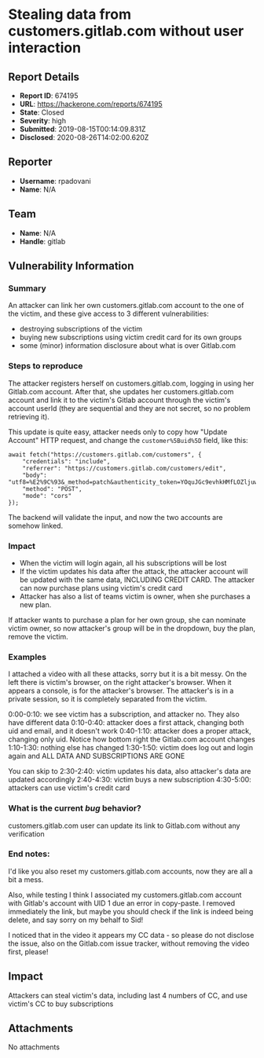 # Stealing data from customers.gitlab.com without user interaction

## Report Details
- **Report ID**: 674195
- **URL**: https://hackerone.com/reports/674195
- **State**: Closed
- **Severity**: high
- **Submitted**: 2019-08-15T00:14:09.831Z
- **Disclosed**: 2020-08-26T14:02:00.620Z

## Reporter
- **Username**: rpadovani
- **Name**: N/A

## Team
- **Name**: N/A
- **Handle**: gitlab

## Vulnerability Information
### Summary

An attacker can link her own customers.gitlab.com account to the one of the victim, and these give access to 3 different vulnerabilities:
- destroying subscriptions of the victim
- buying new subscriptions using victim credit card for its own groups
- some (minor) information disclosure about what is over Gitlab.com

### Steps to reproduce

The attacker registers herself on customers.gitlab.com, logging in using her Gitlab.com account. 
After that, she updates her customers.gitlab.com account and link it to the victim's Gitlab account through the victim's account userId (they are sequential and they are not secret, so no problem retrieving it).

This update is quite easy, attacker needs only to copy how "Update Account" HTTP request, and change the `customer%5Buid%5D` field, like this:

```
await fetch("https://customers.gitlab.com/customers", {
    "credentials": "include",
    "referrer": "https://customers.gitlab.com/customers/edit",
    "body": "utf8=%E2%9C%93&_method=patch&authenticity_token=YOquJGc9evhkHMfLOZljuw9OcDn0gtJw8AHPb0yVhyml9q1TISGHa%2FK57DAlg8jB%2BEqvJYYob26BRgx4sZbRzg%3D%3D&customer%5Bfirst_name%5D=Riccardo&customer%5Blast_name%5D=Padovani&customer%5Baddress_1%5D=&customer%5Baddress_2%5D=&customer%5Bcity%5D=Munich&customer%5Bzip_code%5D=81479&customer%5Bcountry%5D=DEU&customer%5Bstate%5D=BY&customer%5Bvat_code%5D=&customer%5Bcompany%5D=Riccardo+Padovani&customer%5Bemail%5D=hackerone1%40rpadovani.com&customer%5Bprovider%5D=gitlab&customer%5Buid%5D=VICTIM_ID",
    "method": "POST",
    "mode": "cors"
});
```

The backend will validate the input, and now the two accounts are somehow linked.

### Impact

- When the victim will login again, all his subscriptions will be lost
- If the victim updates his data after the attack, the attacker account will be updated with the same data, INCLUDING CREDIT CARD. The attacker can now purchase plans using victim's credit card
- Attacker has also a list of teams victim is owner, when she purchases a new plan.

If attacker wants to purchase a plan for her own group, she can nominate victim owner, so now attacker's group will be in the dropdown, buy the plan, remove the victim.

### Examples

I attached a video with all these attacks, sorry but it is a bit messy.
On the left there is victim's browser, on the right attacker's browser. When it appears a console, is for the attacker's browser. The attacker's is in a private session, so it is completely separated from the victim.

0:00-0:10: we see victim has a subscription, and attacker no. They also have different data
0:10-0:40: attacker does a first attack, changing both uid and email, and it doesn't work
0:40-1:10: attacker does a proper attack, changing only uid. Notice how bottom right the Gitlab.com account changes
1:10-1:30: nothing else has changed
1:30-1:50: victim does log out and login again and ALL DATA AND SUBSCRIPTIONS ARE GONE

You can skip to
2:30-2:40: victim updates his data, also attacker's data are updated accordingly
2:40-4:30: victim buys a new subscription 
4:30-5:00: attackers can use victim's credit card

### What is the current *bug* behavior?

customers.gitlab.com user can update its link to Gitlab.com without any verification

### End notes:

I'd like you also reset my customers.gitlab.com accounts, now they are all a bit a mess.

Also, while testing I think I associated my customers.gitlab.com account with Gitlab's account with UID 1 due an error in copy-paste. I removed immediately the link, but maybe you should check if the link is indeed being delete, and say sorry on my behalf to Sid!

I noticed that in the video it appears my CC data - so please do not disclose the issue, also on the Gitlab.com issue tracker, without removing the video first, please!

## Impact

Attackers can steal victim's data, including last 4 numbers of CC, and use victim's CC to buy subscriptions

## Attachments
No attachments
